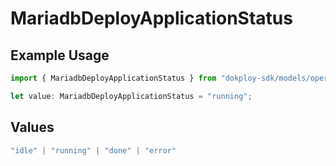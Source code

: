 # MariadbDeployApplicationStatus

## Example Usage

```typescript
import { MariadbDeployApplicationStatus } from "dokploy-sdk/models/operations";

let value: MariadbDeployApplicationStatus = "running";
```

## Values

```typescript
"idle" | "running" | "done" | "error"
```